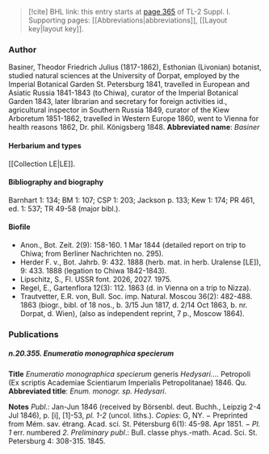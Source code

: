 > [!cite] BHL link: this entry starts at [page 365](https://www.biodiversitylibrary.org/page/33265092) of TL-2 Suppl. I.
> Supporting pages: [[Abbreviations|abbreviations]], [[Layout key|layout key]].

### Author

Basiner, Theodor Friedrich Julius (1817-1862), Esthonian (Livonian) botanist, studied natural sciences at the University of Dorpat, employed by the Imperial Botanical Garden St. Petersburg 1841, travelled in European and Asiatic Russia 1841-1843 (to Chiwa), curator of the Imperial Botanical Garden 1843, later librarian and secretary for foreign activities id., agricultural inspector in Southern Russia 1849, curator of the Kiew Arboretum 1851-1862, travelled in Western Europe 1860, went to Vienna for health reasons 1862, Dr. phil. Königsberg 1848. 
**Abbreviated name**: *Basiner*

#### Herbarium and types

[[Collection LE|LE]].

#### Bibliography and biography

Barnhart 1: 134; BM 1: 107; CSP 1: 203; Jackson p. 133; Kew 1: 174; PR 461, ed. 1: 537; TR 49-58 (major bibl.).

#### Biofile

- Anon., Bot. Zeit. 2(9): 158-160. 1 Mar 1844 (detailed report on trip to Chiwa; from Berliner Nachrichten no. 295).
- Herder F. v., Bot. Jahrb. 9: 432. 1888 (herb. mat. in herb. Uralense \[LE\]), 9: 433. 1888 (legation to Chiwa 1842-1843).
- Lipschitz, S., Fl. USSR font. 2026, 2027. 1975.
- Regel, E., Gartenflora 12(3): 112. 1863 (d. in Vienna on a trip to Nizza).
- Trautvetter, E.R. von, Bull. Soc. imp. Natural. Moscou 36(2): 482-488. 1863 (biogr., bibl. of 18 nos., b. 3/15 Jun 1817, d. 2/14 Oct 1863, b. nr. Dorpat, d. Wien), (also as independent reprint, 7 p., Moscow 1864).

### Publications

##### n.20.355. Enumeratio monographica specierum

**Title**
*Enumeratio monographica specierum* generis *Hedysari*.... Petropoli (Ex scriptis Academiae Scientiarum Imperialis Petropolitanae) 1846. Qu.
**Abbreviated title**: *Enum. monogr. sp. Hedysari*.

**Notes**
*Publ*.: Jan-Jun 1846 (received by Börsenbl. deut. Buchh., Leipzig 2-4 Jul 1846), p. \[i\], \[1\]-53, *pl. 1-2* (uncol. liths.). *Copies*: G, NY. − Preprinted from Mém. sav. étrang. Acad. sci. St. Pétersburg 6(1): 45-98. Apr 1851. − *Pl. 1* err. numbered *2*.
*Preliminary publ*.: Bull. classe phys.-math. Acad. Sci. St. Petersburg 4: 308-315. 1845.

